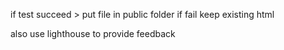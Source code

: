 if test succeed > put file in public folder
if fail keep existing html

also use lighthouse to provide feedback
